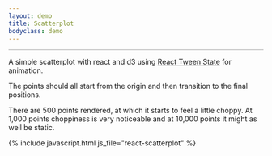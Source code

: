 ```yaml
---
layout: demo
title: Scatterplot
bodyclass: demo
---
```


<style>
.axis text {
  font-size: 11px;
}

.axis path, .axis line {
  fill: none;
  stroke: #000;
  shape-rendering: crispEdges;
}

.dot {
  fill: steelblue;
  stroke: steelblue;
  opacity: 0.6;
}
</style>
<div id="scatterplot" style="border: 1px solid #ccc;"></div>
<p></p>

A simple scatterplot with react and d3 using
[React Tween State](https://github.com/chenglou/react-tween-state) for
animation.

The points should all start from the origin and then transition to the
final positions.

There are 500 points rendered, at which it starts to feel a little
choppy. At 1,000 points choppiness is very noticeable and at 10,000
points it might as well be static.

{% include javascript.html js_file="react-scatterplot" %}
